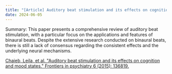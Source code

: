```yaml
---
title: "[Article] Auditory beat stimulation and its effects on cognition and mood states."
date: 2024-06-05
---
```

Summary: This paper presents a comprehensive review of auditory beat stimulation, with a particular focus on the applications and features of binaural beats. Despite the extensive research conducted on binaural beats, there is still a lack of consensus regarding the consistent effects and the underlying neural mechanisms.

[Chaieb, Leila, et al. "Auditory beat stimulation and its effects on cognition and mood states." Frontiers in psychiatry 6 (2015): 136819.](https://www.frontiersin.org/journals/psychiatry/articles/10.3389/fpsyt.2015.00070/full)
